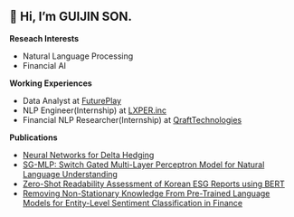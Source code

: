 __👋 Hi, I’m GUIJIN SON.__   
---   
__Reseach Interests__
- Natural Language Processing
- Financial AI

__Working Experiences__ 
- Data Analyst at [FuturePlay](https://futureplay.co)
- NLP Engineer(Internship) at [LXPER.inc](https://www.lxper.com)
- Financial NLP Researcher(Internship) at [QraftTechnologies](https://www.qraftec.com)

__Publications__
- [Neural Networks for Delta Hedging](https://arxiv.org/abs/2112.10084)
- [SG-MLP: Switch Gated Multi-Layer Perceptron Model for Natural Language Understanding](https://doi.org/10.3745/PKIPS.y2021m11a.1116)
- [Zero-Shot Readability Assessment of Korean ESG Reports using BERT](https://doi.org/10.3745/PKIPS.y2022m05a.456)
- [Removing Non-Stationary Knowledge From Pre-Trained Language Models for Entity-Level Sentiment Classification in Finance](https://arxiv.org/abs/2301.03136)
